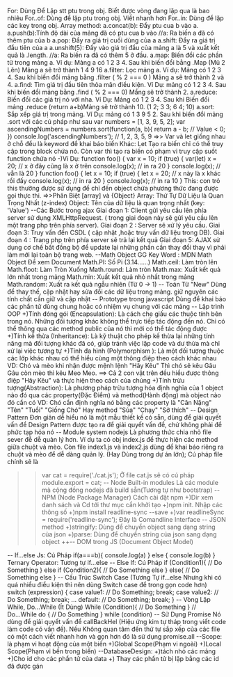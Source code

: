 For: Dùng Để Lặp stt ptu trong obj. Biết được vòng đang lặp qua là bao nhiêu
For..of: Dùng để lặp ptu trong obj. Viết nhanh hơn
For..in: Dùng để lặp các key trong obj.
Array method: a.concat(b): Đẩy ptu cua b vào a.
a.push(b):Tính độ dài của mảng đã có ptu cua b vào
//a: Ra biến a đã có thêm ptu của b
a.pop: Đẩy ra giá trị cuối dùng của a
a.shift: Đẩy ra giá trị đầu tiên của a
a.unshift(5): Đẩy vào giá trị đầu của mảng a là 5 và xuất kết quả là .length.
//a: Ra biến ra đã có thêm 5 ở đầu.
a.map: Biến đổi các phần tử trong mảng a. Ví dụ: Mảng a có 1 2 3 4. Sau khi biến đổi bằng .Map (Mũ 2 Lên) Mảng a sẽ trở thành 1 4 9 16
a.filter: Lọc mảng a. Ví dụ: Mảng có 1 2 3 4. Sau khi biến đổi mảng bằng .filter ( % 2 === 0 ) Mảng a sẽ trở thành 2 và 4.
a.find: Tìm giá trị đầu tiên thỏa mãn điều kiện. Ví Dụ: mảng có 1 2 3 4. Sau khi biến đổi mảng bằng .find ( % 2 === 0) Mẩng sẽ trở thành 2.
a.reduce: Biến đổi các giá trị nó với nha. Ví Dụ: Mảng có 1 2 3 4. Sau khi Biến đổi mảng .reduce (return a+b)Mảng sẽ trở thành 10. (1 2; 3 3; 6 4; 10)
a.sort: Sắp xếp giá trị trong mảng. Ví Dụ: mảng có 1 3 9 5 2. Sau khi biến đổi mảng .sort với các cú pháp như sau
var numbers = [1, 3, 9, 5, 2];
var ascendingNumbers = numbers.sort(function(a, b){
    return a - b;    // Value < 0;
})
console.log('ascendingNumbers');  // 1, 2, 3, 5, 9
=>> Var và let giống nhau ở chỗ đều là keyword để khai báo biến
Khác: Let Tạo ra biến chỉ có thể truy cập trong block chứa nó. Còn var thì tạo ra biến có phạm vi truy cập suốt function chứa nó
-)Ví Dụ: function foo() {
var x = 10;
if (true) {
var(let) x = 20; // x ở đây cũng là x ở trên
console.log(x); // in ra 20
}
console.log(x); // vẫn là 20
}
function foo() {
let x = 10;
if (true) {
let x = 20; // x này là x khác rồi đấy
console.log(x); // in ra 20
}
console.log(x); // in ra 10
}
This: con trỏ this thường được sử dụng để chỉ đến object chứa phương thức đang được gọi thực thi.
=>>Phân Biệt [array] và {Object}
Array: Thứ Tự Dữ Liệu là Quan Trọng Nhất (z-index)
Object: Tên của dữ liệu là quan trọng nhất (key: 'Value')
--Các Bước trong ajax
Giai đoạn 1: Client gửi yêu cầu lên phía server sử dụng XMLHttpRequest. ( trong giai đoạn này sẽ gửi yêu cầu lên một trang php trên phía server).
Giai đoạn 2 : Server sẽ xử lý yêu cầu.
Giai đoạn 3: Truy vấn đến CSDL ( cập nhật ,hoặc truy vấn dữ liệu trong DB).
Giai đoạn 4 : Trang php trên phía server sẽ trả lại kết quả
Giai đoạn 5: AJAX sử dụng cơ chế bất đồng bộ để update lại những phần cần thay đổi thay vì phải làm mới lại toàn bộ trang web.
--Math Object
GG Key Word : MDN Math Object Để xem Document
Math.PI: Số Pi (3.14......)
Math.ceil: Làm tròn lên
Math.floot: Làm Tròn Xuống
Math.round: Làm tròn
Math.max: Xuất kết quả lớn nhất trong mảng
Math.min: Xuất kết quả nhỏ nhất trong mảng
Math.random: Xuất ra kết quả ngẫu nhiên (Từ 0 -> 1)
-- Toán Tử "New"
Dùng để thay thế, cập nhật hay sửa đổi các dữ liệu trong mảng. giữ nguyên các tính chất cần giữ và cập nhật
-- Prototype trong javascript
Dùng để khai báo các phần tử dùng chung hoặc có nhiệm vụ chung với các mảng
-- Lập trình OOP
+)Tính đóng gói (Encapsulation):
Là cách che giấu các thuộc tính bên trong nó. Những đối tượng khác không thể trực tiếp tác động đến nó. Chỉ có thể thông qua các method public của nó thì mới có thể tác động được
+)Tính kế thừa (Inheritance):
Là kỹ thuật cho phép kế thừa lại những tính năng mà đối tượng khác đã có, giúp tránh việc lặp code và dư thừa mà chỉ xử lại việc tương tự
+)Tính đa hình (Polymorphism ):
Là một đối tượng thuộc các lớp khác nhau có thể hiểu cùng một thông điệp theo cách khác nhau
VD: Chó và mèo khi nhận được mệnh lệnh "Hãy Kêu" Thì chó sẽ kêu Gâu Gâu còn mèo thì kêu Meo Meo.
==> Cả 2 con vật trên đều hiểu được thông điệp "Hãy Kêu" và thực hiện theo cách của chúng
+)Tính trừu tượng(Abstraction):
Là phương pháp trừu tượng hóa định nghĩa của 1 object nào đó qua các property(Đặc Điểm) và method(Hành động) mà object nào đó cần có
VD: Chó cần định nghĩa nó bằng các property là "Cân Nặng" "Tên" "Tuổi" "Giống Chó" Hay method "Sủa" "Chạy" "Sở thích"
-- Design Pattern 
Đơn giản dễ hiểu nó là một mẫu thiết kế có sẵn, dùng để giải quyết vấn đề
Design Pattern được tạo ra để giải quyết vấn đề, chứ không phải để phức tạp hóa nó
-- Module system nodejs
Là phương thức chia nhỏ file sever đễ dễ quản lý hơn. Ví dụ ta có obj index.js để thực hiện các method giữa chuột và mèo. Còn file index1.js và index2.js dùng để khai báo riêng ra chuột và mèo để dễ dàng quản lý. (Hay Dùng trong dự án lớn);
Cú pháp file chính sẽ là 
>> var cat = require('./cat.js');
Ở file cat.js sẽ có cú pháp
>> module.export = cat;
-- Node Built-in modules
Là các module mà cộng đồng nodejs đã build sẵn(Tương tự như bootstrap)
-- NPM (Node Package Manager)
Cách cài đặt npm
+)Dir xem danh sách và Cd tới thư mục cần khởi tạo
+)npm init. Nhập các thông số
+)npm install readline-sync --save
+)var readlineSync = require('readline-sync');
>> Đây là Comandline Interface
-- JSON method
+)stringify: Dùng để chuyển object sang dạng string của json
+)parse: Dùng để chuyển string của json sang dạng object
++-- DOM trong JS (Document Object Model)
<!-- DOM document: có nhiệm vụ lưu trữ toàn bộ các thành phần trong tài liệu của website
DOM element: có nhiệm vụ truy xuất tới thẻ HTML nào đó thông qua các thuộc tính như tên class, id, name của thẻ HTML
DOM HTML: có nhiệm vụ thay đổi giá trị nội dung và giá trị thuộc tính của các thẻ HTML
DOM CSS: có nhiệm vụ thay đổi các định dạng CSS của thẻ HTML
DOM Event: có nhiệm vụ gán các sự kiện như onclick(), onload() vào các thẻ HTML
DOM Listener: có nhiệm vụ lắng nghe các sự kiện tác động lên thẻ HTML đó
DOM Navigation dùng để quản lý, thao tác với các thẻ HTML, thể hiện mối quan hệ cha - con của các thẻ HTML
DOM Node, Nodelist: có nhiệm vụ thao tác với HTML thông qua đối tượng (Object) -->
-- If...else Js: Cú Pháp 
    if(a===b){
        console.log(a)
    } else {
        console.log(b)
    }   
Ternary Operator: Tương tự if...else
-- Else If: Cú Pháp
    if (Condition1){
        // Do Something
    } else if (Condition2){
        // Do Something else
    } else{
        // Do Something else
    }
-- Cấu Trúc Switch Case (Tương Tự if...else Nhưng khi có quá nhiều điều kiện thì nên dùng Switch case để trong gọn code hơn)
    switch (expression) {
        case value1:
        // Do Something;
        break;
        case value2:
        // Do Something;
        break;
        ...
        default:
        // Do Something;
        break;
    }
-- Vòng Lặp While, Do...While (Ít Dùng)
    While (Condition){
        // Do Something
    }
    // Do...While 
    do {
        // Do Something
    }   while (condition)
-- Sử Dụng Promise
Nó dùng để giải quyết vấn đề callBackHel (Hiệu ứng kim tự tháp trong viết code làm code có vấn đề). Nếu Không quan tâm đến thứ tự sắp xếp của các file có một cách viết nhanh hơn và gọn hơn đó là sử dụng promise.all
--Scope: là phạm vi hoạt động của một biến
+)Global Scope(Phạm vi ngoài)
+)Local Scope(Phạm vi bến trong biến)
--DatabaseDesign:
+)tách nhỏ các mảng
+)Cho id cho các phần tử của data
+) Thay các phần tử bị lặp bằng các id đã được gán

